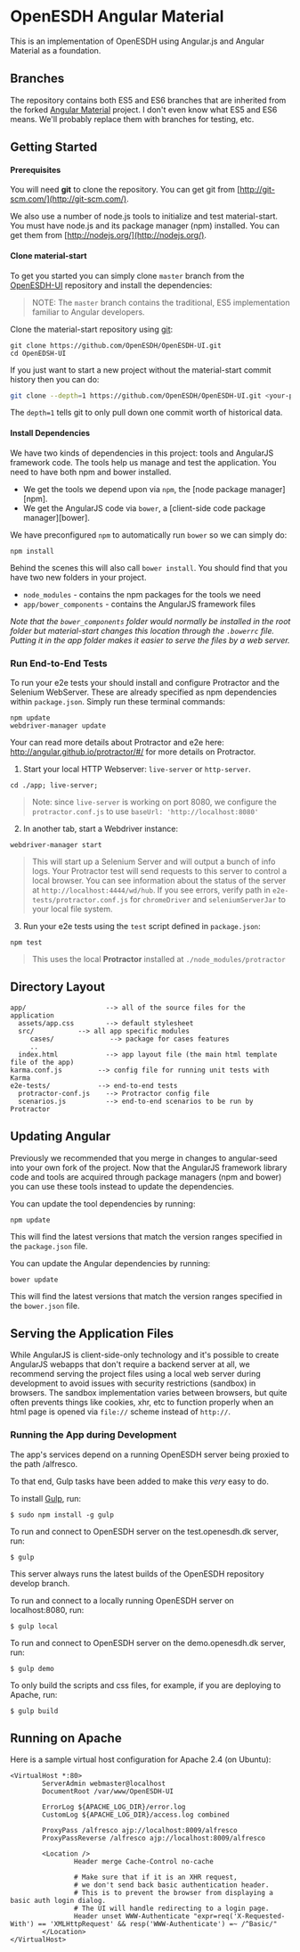 # OpenESDH Angular Material

This is an implementation of OpenESDH using Angular.js and Angular Material as a foundation.

## Branches

The repository contains both ES5 and ES6 branches that are inherited from the forked [Angular Material](https://github.com/angular/material-start) project. I don't even know what ES5 and ES6 means. We'll probably replace them with branches for testing, etc.

## Getting Started

#### Prerequisites

You will need **git** to clone the repository. You can get git from
[http://git-scm.com/](http://git-scm.com/).

We also use a number of node.js tools to initialize and test material-start. You must have node.js and
its package manager (npm) installed.  You can get them from [http://nodejs.org/](http://nodejs.org/).

#### Clone material-start

To get you started you can simply clone `master` branch from the
[OpenESDH-UI](https://github.com/OpenESDH/OpenESDH-UI.git) repository and install the dependencies:

> NOTE: The `master` branch contains the traditional, ES5 implementation familiar to Angular developers.

Clone the material-start repository using [git](https://git-scm.com/):

```
git clone https://github.com/OpenESDH/OpenESDH-UI.git
cd OpenEDSH-UI
```

If you just want to start a new project without the material-start commit history then you can do:

```bash
git clone --depth=1 https://github.com/OpenESDH/OpenESDH-UI.git <your-project-name>
```

The `depth=1` tells git to only pull down one commit worth of historical data.

#### Install Dependencies

We have two kinds of dependencies in this project: tools and AngularJS framework code.  The tools help
us manage and test the application. You need to have both npm and bower installed.

* We get the tools we depend upon via `npm`, the [node package manager][npm].
* We get the AngularJS code via `bower`, a [client-side code package manager][bower].

We have preconfigured `npm` to automatically run `bower` so we can simply do:

```
npm install
```

Behind the scenes this will also call `bower install`.  You should find that you have two new
folders in your project.

* `node_modules` - contains the npm packages for the tools we need
* `app/bower_components` - contains the AngularJS framework files

*Note that the `bower_components` folder would normally be installed in the root folder but
material-start changes this location through the `.bowerrc` file.  Putting it in the app folder makes
it easier to serve the files by a web server.*

### Run End-to-End Tests

To run your e2e tests your should install and configure Protractor and the Selenium WebServer.
These are already specified as npm dependencies within `package.json`. Simply run these
terminal commands:

```console
npm update
webdriver-manager update
```

Your can read more details about Protractor and e2e here: http://angular.github.io/protractor/#/
for more details on Protractor.

 1. Start your local HTTP Webserver: `live-server` or `http-server`.

```console
cd ./app; live-server;
```

> Note: since `live-server` is working on port 8080, we configure the `protractor.conf.js` to use
`baseUrl: 'http://localhost:8080'`

 2. In another tab, start a Webdriver instance:
 
```console
webdriver-manager start
```

>This will start up a Selenium Server and will output a bunch of info logs. Your Protractor test
will send requests to this server to control a local browser. You can see information about the
status of the server at `http://localhost:4444/wd/hub`. If you see errors, verify path in
`e2e-tests/protractor.conf.js` for `chromeDriver` and `seleniumServerJar` to your local file system.

 3. Run your e2e tests using the `test` script defined in `package.json`:
 
```console
npm test
```

> This uses the local **Protractor** installed at `./node_modules/protractor`

## Directory Layout

```
app/                    --> all of the source files for the application
  assets/app.css        --> default stylesheet
  src/           --> all app specific modules
     cases/              --> package for cases features
     ..
  index.html            --> app layout file (the main html template file of the app)
karma.conf.js         --> config file for running unit tests with Karma
e2e-tests/            --> end-to-end tests
  protractor-conf.js    --> Protractor config file
  scenarios.js          --> end-to-end scenarios to be run by Protractor
```

## Updating Angular

Previously we recommended that you merge in changes to angular-seed into your own fork of the
project. Now that the AngularJS framework library code and tools are acquired through package managers
(npm and bower) you can use these tools instead to update the dependencies.

You can update the tool dependencies by running:

```
npm update
```

This will find the latest versions that match the version ranges specified in the `package.json` file.

You can update the Angular dependencies by running:

```
bower update
```

This will find the latest versions that match the version ranges specified in the `bower.json` file.


## Serving the Application Files

While AngularJS is client-side-only technology and it's possible to create AngularJS webapps that
don't require a backend server at all, we recommend serving the project files using a local
web server during development to avoid issues with security restrictions (sandbox) in browsers. The
sandbox implementation varies between browsers, but quite often prevents things like cookies, xhr,
etc to function properly when an html page is opened via `file://` scheme instead of `http://`.

### Running the App during Development

The app's services depend on a running OpenESDH server being proxied to the path /alfresco.

To that end, Gulp tasks have been added to make this _very_ easy to do.

To install [Gulp](https://github.com/gulpjs/gulp/blob/master/docs/getting-started.md), run:

```
$ sudo npm install -g gulp
```

To run and connect to OpenESDH server on the test.openesdh.dk server, run:

```
$ gulp
```

This server always runs the latest builds of the OpenESDH repository develop branch.


To run and connect to a locally running OpenESDH server on localhost:8080, run:

```
$ gulp local
```


To run and connect to OpenESDH server on the demo.openesdh.dk server, run:

```
$ gulp demo
```

To only build the scripts and css files, for example, if you are deploying to Apache, run:

```
$ gulp build
```


## Running on Apache

Here is a sample virtual host configuration for Apache 2.4 (on Ubuntu):

    <VirtualHost *:80>
            ServerAdmin webmaster@localhost
            DocumentRoot /var/www/OpenESDH-UI
    
            ErrorLog ${APACHE_LOG_DIR}/error.log
            CustomLog ${APACHE_LOG_DIR}/access.log combined
    
            ProxyPass /alfresco ajp://localhost:8009/alfresco
            ProxyPassReverse /alfresco ajp://localhost:8009/alfresco
    
            <Location />
                    Header merge Cache-Control no-cache
    
                    # Make sure that if it is an XHR request,
                    # we don't send back basic authentication header.
                    # This is to prevent the browser from displaying a basic auth login dialog.
                    # The UI will handle redirecting to a login page.
                    Header unset WWW-Authenticate "expr=req('X-Requested-With') == 'XMLHttpRequest' && resp('WWW-Authenticate') =~ /^Basic/"
            </Location>
    </VirtualHost>
